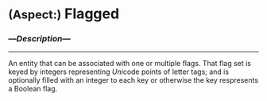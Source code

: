 # <small>(Aspect:)</small> Flagged
### —*Description*—
---

An entity that can be associated with one or multiple flags. That flag set is keyed by integers representing *Uni*code points of letter tags; and is optionally filled with an integer to each key or otherwise the key respresents a Boolean flag.